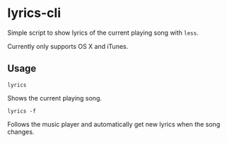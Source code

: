 # lyrics-cli

Simple script to show lyrics of the current playing song with `less`.

Currently only supports OS X and iTunes.

## Usage

    lyrics

Shows the current playing song.

    lyrics -f

Follows the music player and automatically get new lyrics when the song changes.

